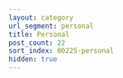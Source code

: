 ```yaml
---
layout: category
url_segment: personal
title: Personal
post_count: 22
sort_index: 00225-personal
hidden: true
---
```

